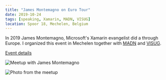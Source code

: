 ```yaml
---
title: "James Montemagno on Euro Tour"
date: 2019-10-24
tags: [speaking, Xamarin, MADN, VISUG]
location: Spoor 18, Mechelen, Belgium
---
```


In 2019 James Montemagno, Microsoft's Xamarin evangelist did a through Europe. I organized this event in Mechelen together with [MADN](https://madn.be/) and [VISUG](https://www.visug.be/Events/2).

[Event details](https://www.visug.be/Events/2)

![Meetup with James Montemagno](https://pbs.twimg.com/media/EHJhGqRWwAA_6E_?format=jpg&name=large "Meetup with James Montemagno")

![Photo from the meetup](https://pbs.twimg.com/media/EHqPoI9X4AEqW9g?format=jpg&name=large "Photo from the meetup")
